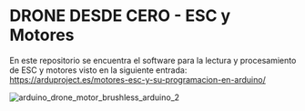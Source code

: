 # DRONE DESDE CERO - ESC y Motores

En este repositorio se encuentra el software para la lectura y procesamiento de ESC y motores visto en la siguiente entrada: https://arduproject.es/motores-esc-y-su-programacion-en-arduino/

![arduino_drone_motor_brushless_arduino_2](https://user-images.githubusercontent.com/46316984/150643487-c54747c2-09ba-4504-b5ed-927247ea330c.jpg)
